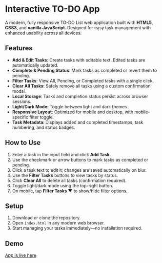 # Interactive TO-DO App

A modern, fully responsive TO-DO List web application built with **HTML5**, **CSS3**, and **vanilla JavaScript**. Designed for easy task management with enhanced usability across all devices.

## Features

- **Add & Edit Tasks**: Create tasks with editable text. Edited tasks are automatically updated.
- **Complete & Pending Status**: Mark tasks as completed or revert them to pending.
- **Filter Tasks**: View All, Pending, or Completed tasks with a single click.
- **Clear All Tasks**: Safely remove all tasks using a custom confirmation modal.
- **Local Storage**: Tasks and completion status persist across browser sessions.
- **Light/Dark Mode**: Toggle between light and dark themes.
- **Responsive Layout**: Optimized for mobile and desktop, with mobile-specific filter toggle.
- **Task Metadata**: Displays added and completed timestamps, task numbering, and status badges.

## How to Use

1. Enter a task in the input field and click **Add Task**.
2. Use the checkmark or arrow buttons to mark tasks as completed or pending.
3. Click a task text to edit it; changes are saved automatically on blur.
4. Use the **Filter Tasks** buttons to view tasks by status.
5. Click **Clear All** to delete all tasks (confirmation required).
6. Toggle light/dark mode using the top-right button.
7. On mobile, tap **Filter Tasks ▼** to show/hide filter options.

## Setup

1. Download or clone the repository.
2. Open `index.html` in any modern web browser.
3. Start managing your tasks immediately—no installation required.

## Demo

[App is live here](https://balabhadra3141.github.io/Sample-TODO-APP/)
